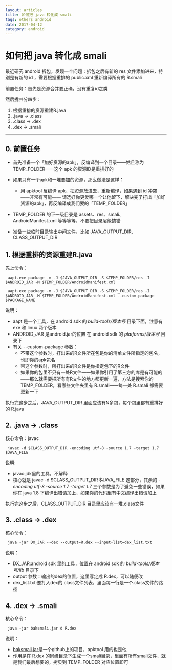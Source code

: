 ```yaml
---
layout: articles
title: 如何把 java 转化成 smali
tags: others android
date: 2017-04-12
category: android
---
```


# 如何把 java 转化成 smali

最近研究 android 拆包，发现一个问题：拆包之后有新的 res 文件添加进来，特别是有新的 id ，需要根据重排的 public.xml 重新编译所有的 R.smali

前置任务：首先是资源合并要正确，没有重复id之类

然后拢共分四步：
1. 根据重排的资源重建R.java
1. .java -> .class
1. .class -> .dex
1. .dex -> .smali

----
## 0. 前置任务
 - 首先准备一个「加好资源的apk」，反编译到一个目录——姑且称为 TEMP_FOLDER——这个 apk 的资源ID是重排好的
 - 如果只有一个apk和一堆要加的资源，那么做法是这样：
   - 用 apktool 反编译 apk，把资源放进去，重新编译，如果遇到 id 冲突 ——非常有可能—— 请选好你更爱哪一个让他留下，解决完了打出「加好资源的apk」，再反编译成我们要的「TEMP_FOLDER」
 - TEMP_FOLDER 的下一级目录是 assets、res、smali、AndroidManifest.xml 等等等等，不要把目录层级搞错

 - 准备一些临时目录输出中间文件，比如 JAVA_OUTPUT_DIR、CLASS_OUTPUT_DIR

## 1. 根据重排的资源重建R.java
先上命令：
```shell
 aapt.exe package -m -J $JAVA_OUTPUT_DIR -S $TEMP_FOLDER/res -I $ANDROID_JAR -M $TEMP_FOLDER/AndroidManifest.xml
```

```shell
 aapt.exe package -m -J $JAVA_OUTPUT_DIR -S $TEMP_FOLDER/res -I $ANDROID_JAR -M $TEMP_FOLDER/AndroidManifest.xml --custom-package $PACKAGE_NAME
```

说明：
 - aapt 是一个工具，在 android sdk 的  _build-tools/版本号_  目录下面，注意有 exe 和 linux 两个版本
 - ANDROID_JAR 是android.jar的位置 在 android sdk 的  _platforms/版本号_  目录下
 - 有关 --custom-package 参数：
   - 不带这个参数时，打出来的R文件所在包是你的清单文件所指定的包名，也即你的apk包名
   - 带这个参数时，所打出来的R文件是你指定包下的R文件
   - 如果你的包里不只有一处R文件——如果你引用了第三方的库是有可能的——那么就需要把所有有R文件的地方都更新一遍，方法是搜索你的TEMP_FOLDER，看哪些文件夹里有 R.smali——每一处 R.smali 都需要更新一下


执行完这步之后，JAVA_OUTPUT_DIR 里面应该有N多包，每个包里都有重排好的 R.java

## 2. .java -> .class
核心命令：javac
```shell
 javac -d $CLASS_OUTPUT_DIR -encoding utf-8 -source 1.7 -target 1.7 $JAVA_FILE
```
说明:
 - javac:jdk里的工具，不解释
 - 核心就是 javac -d $CLASS_OUTPUT_DIR $JAVA_FILE 这部分，其余的 _-encoding utf-8 -source 1.7 -target 1.7_ 三个参数是为了避免一些错误，如果你在 java 1.8 下编译出错请加上，如果你的代码里有中文编译出错请加上

执行完这步之后，CLASS_OUTPUT_DIR 目录里应该有一堆.class文件

## 3. .class -> .dex
核心命令：
```shell
 java -jar DX_JAR --dex --output=R.dex --input-list=dex_list.txt
```

说明：
 - DX_JAR:android sdk 里的工具，位置在 android sdk 的 _build-tools/版本号/lib_ 目录下
 - output 参数：输出的dex的位置，这里写定成 R.dex，可以随便改
 - dex_list.txt:要打入dex的.class文件列表，里面每一行是一个.class文件的路径

## 4. .dex -> .smali
核心命令：
```shell
 java -jar baksmali.jar d R.dex
```
说明：
 - [baksmali.jar](https://github.com/JesusFreke/smali)是一个github上的项目，apktool 用的也是他
 - 作用是在 R.dex 的同级目录下生成一个smali目录，里面有所有smali文件，就是我们最后想要的，拷贝到 TEMP_FOLDER 对应位置即可
